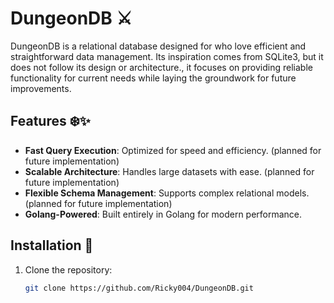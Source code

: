 # DungeonDB ⚔️

DungeonDB is a relational database designed for who love efficient and straightforward data management. Its inspiration comes from SQLite3, but it does not follow its design or architecture., it focuses on providing reliable functionality for current needs while laying the groundwork for future improvements.

## Features ❄️✨

- **Fast Query Execution**: Optimized for speed and efficiency. (planned for future implementation)
- **Scalable Architecture**: Handles large datasets with ease. (planned for future implementation)
- **Flexible Schema Management**: Supports complex relational models. (planned for future implementation)
- **Golang-Powered**: Built entirely in Golang for modern performance.

## Installation 🐙

1. Clone the repository:
   ```bash
   git clone https://github.com/Ricky004/DungeonDB.git
